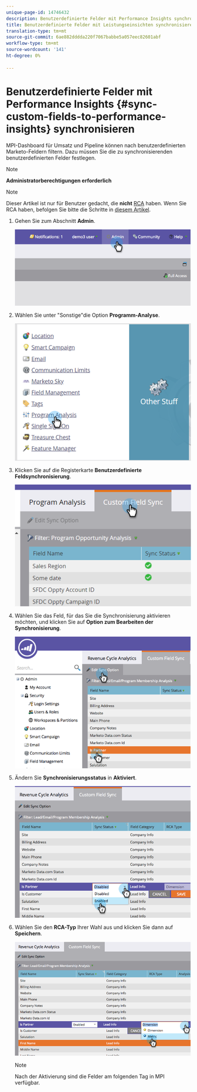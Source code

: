 ```yaml
---
unique-page-id: 14746432
description: Benutzerdefinierte Felder mit Performance Insights synchronisieren - Marketing to Docs - Produktdokumentation
title: Benutzerdefinierte Felder mit Leistungseinsichten synchronisieren
translation-type: tm+mt
source-git-commit: 6ae882dddda220f7067babbe5a057eec82601abf
workflow-type: tm+mt
source-wordcount: '141'
ht-degree: 0%

---
```



# Benutzerdefinierte Felder mit Performance Insights {#sync-custom-fields-to-performance-insights} synchronisieren

MPI-Dashboard für Umsatz und Pipeline können nach benutzerdefinierten Marketo-Feldern filtern. Dazu müssen Sie die zu synchronisierenden benutzerdefinierten Felder festlegen.

>[!NOTE]
>
>**Administratorberechtigungen erforderlich**

>[!NOTE]
>
>Dieser Artikel ist nur für Benutzer gedacht, die **nicht** [RCA](https://docs.marketo.com/x/lwIk) haben. Wenn Sie RCA haben, befolgen Sie bitte die Schritte in [diesem Artikel](https://docs.marketo.com/x/FQQk).

1. Gehen Sie zum Abschnitt **Admin**.

   ![](assets/image2014-9-19-9-3a51-3a11.png)

1. Wählen Sie unter &quot;Sonstige&quot;die Option **Programm-Analyse**.

   ![](assets/2-3.png)

1. Klicken Sie auf die Registerkarte **Benutzerdefinierte Feldsynchronisierung**.

   ![](assets/3-5.png)

1. Wählen Sie das Feld, für das Sie die Synchronisierung aktivieren möchten, und klicken Sie auf **Option zum Bearbeiten der Synchronisierung**.

   ![](assets/image2014-9-19-9-3a51-3a36.png)

1. Ändern Sie **Synchronisierungsstatus** in **Aktiviert**.

   ![](assets/image2014-9-19-9-3a51-3a45.png)

1. Wählen Sie den **RCA-Typ** Ihrer Wahl aus und klicken Sie dann auf **Speichern**.

   ![](assets/image2014-9-19-9-3a51-3a52.png)

   >[!NOTE]
   >
   >Nach der Aktivierung sind die Felder am folgenden Tag in MPI verfügbar.

